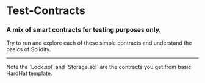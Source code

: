 # Test-Contracts

### A mix of smart contracts for testing purposes only.

Try to run and explore each of these simple contracts and understand the basics of Solidity.
________________________________
Note tha ´Lock.sol´ and ´Storage.sol´ are the contracts you get from basic HardHat template.
